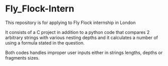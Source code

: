 # Fly_Flock-Intern

This repository is for applying to Fly Flock internship in London

It consists of a C project in addition to a python code that compares 2 arbitrary strings with various nesting depths and it calculates a number of using a formula stated in the question.

Both codes handles improper user inputs either in strings lengths, depths or fragments sizes.

 
